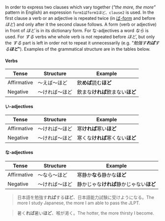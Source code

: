 In order to express two clauses which vary together (*"the more, the more"* pattern in English) an expression `form1ばform1ほど、clause2` is used. In the first clause a verb or an adjective is repeated twice (in [ば-form](55) and before *ほど*) and only after it the second clause follows. A form (verb or adjective) in front of *ほど* is in its dictionary form.
For な-adjectives a word *なら* is used. For *する* verbs whe whole verb is not repeated before *ほど*, but only the *する* part is left in order not to repeat it unnecessarily (e.g. *"勉強す**れば**する**ほど**"*).
Examples of the grammatical structure are in the tables below.
#### Verbs

|Tense|Structure|Example|
|-|-|-|
|Affirmative|～えば～ほど|飲**めば**読む**ほど**|
|Negative|～ければ～ほど|飲まな**ければ**飲まない**ほど**|

#### い-adjectives

|Tense|Structure|Example|
|-|-|-|
|Affirmative|～ければ～ほど|寒**ければ**寒い**ほど**|
|Negative|～ければ～ほど|寒くな**ければ**寒くない**ほど**|

#### な-adjectives

|Tense|Structure|Example|
|-|-|-|
|Affirmative|～なら～ほど|寒静か**なら**静かな**ほど**|
|Negative|～ければ～ほど|静かじゃな**ければ**静かじゃない**ほど**|

>日本語を勉強す**れば**する**ほど**、日本語能力試験に受けようになる。The more I study Japanese, the more I am able to pass the JLPT.

>暑く**れば**暑い**ほど**、喉が渇く。The hotter, the more thirsty I become.